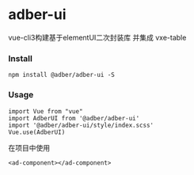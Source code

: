 # adber-ui
vue-cli3构建基于elementUI二次封装库 并集成 vxe-table

### Install
```
npm install @adber/adber-ui -S
```

### Usage
```
import Vue from "vue"
import AdberUI from '@adber/adber-ui'
import '@adber/adber-ui/style/index.scss'
Vue.use(AdberUI)
```
在项目中使用
```
<ad-component></ad-component>
```

